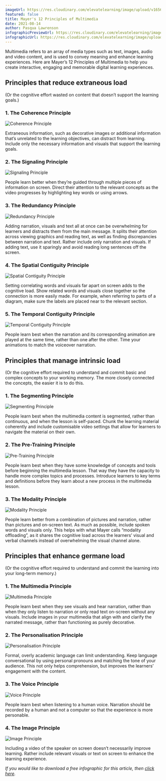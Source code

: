 ```yaml
---
imageUrl: https://res.cloudinary.com/elevatelearning/image/upload/v1656593889/site-articles/mayers-twelve-principles-of-multimedia/Blog_Banner_16_sghcsp.png
featured: false
title: Mayer's 12 Principles of Multimedia
date: 2021-08-14
author: Pasqua Lawrenson
infographicPreviewUrl: https://res.cloudinary.com/elevatelearning/image/upload/v1643720134/site-infographics/mayers-principles-of-multimedia-infographic-preview_syrvqs.png
infographicUrl: https://res.cloudinary.com/elevatelearning/image/upload/v1645597978/site-infographics/Mayer_s_Principles_of_Multimedia_n4mj32.pdf
---
```

Multimedia refers to an array of media types such as text, images, audio and video content, and is used to convey meaning and enhance learning experiences. Here are Mayer’s 12 Principles of Multimedia to help you create interactive, engaging and memorable digital learning experiences.

## Principles that reduce extraneous load

(Or the cognitive effort wasted on content that doesn’t support the learning goals.)

### 1. The Coherence Principle

<img src="https://res.cloudinary.com/elevatelearning/image/upload/c_scale,w_110/v1652430372/site-articles/mayers-twelve-principles-of-multimedia/mayers-principles-of-multimedia-coherence_agzxqb.png" alt="Coherence Principle" title="Coherence Principle" class="img-left"/>

Extraneous information, such as decorative images or additional information that’s unrelated to the learning objectives, can distract from learning. Include only the necessary information and visuals that support the learning goals.

### 2. The Signaling Principle

<img src="https://res.cloudinary.com/elevatelearning/image/upload/c_scale,w_110/v1652430373/site-articles/mayers-twelve-principles-of-multimedia/mayers-principles-of-multimedia-signaling_vq1rom.png" alt="Signaling Principle" title="Signaling Principle" class="img-right"/>

People learn better when they’re guided through multiple pieces of information on screen. Direct their attention to the relevant concepts as the video progresses by highlighting key words or using arrows.

### 3. The Redundancy Principle

<img src="https://res.cloudinary.com/elevatelearning/image/upload/c_scale,w_110/v1652430373/site-articles/mayers-twelve-principles-of-multimedia/mayers-principles-of-multimedia-redundancy_xhkpj2.png" alt="Redundancy Principle" title="Redundancy Principle" class="img-left"/>

Adding narration, visuals and text all at once can be overwhelming for learners and distracts them from the main message. It splits their attention across viewing graphics and reading text, as well as finding discrepancies between narration and text. Rather include only narration and visuals. If adding text, use it sparingly and avoid reading long sentences off the screen.

### 4. The Spatial Contiguity Principle

<img src="https://res.cloudinary.com/elevatelearning/image/upload/c_scale,w_110/v1652430373/site-articles/mayers-twelve-principles-of-multimedia/mayers-principles-of-multimedia-spatial-contiguity_bm8w2f.png" alt="Spatial Contiguity Principle" title="Spatial Contiguity Principle" class="img-right"/>

Setting correlating words and visuals far apart on screen adds to the cognitive load. Show related words and visuals close together so the connection is more easily made. For example, when referring to parts of a diagram, make sure the labels are placed near to the relevant section.

### 5. The Temporal Contiguity Principle

<img src="https://res.cloudinary.com/elevatelearning/image/upload/c_scale,w_110/v1652430373/site-articles/mayers-twelve-principles-of-multimedia/mayers-principles-of-multimedia-temporal-contiguity_frk7ve.png" alt="Temporal Contiguity Principle" title="Temporal Contiguity Principle" class="img-left"/>

People learn best when the narration and its corresponding animation are played at the same time, rather than one after the other. Time your animations to match the voiceover narration.

## Principles that manage intrinsic load

(Or the cognitive effort required to understand and commit basic and complex concepts to your working memory. The more closely connected the concepts, the easier it is to do this.

### 1. The Segmenting Principle

<img src="https://res.cloudinary.com/elevatelearning/image/upload/c_scale,w_110/v1652430373/site-articles/mayers-twelve-principles-of-multimedia/mayers-principles-of-multimedia-segmenting_usa0u7.png" alt="Segmenting Principle" title="Segmenting Principle" class="img-right"/>

People learn best when the multimedia content is segmented, rather than continuous, and when the lesson is self-paced. Chunk the learning material coherently and include customisable video settings that allow for learners to navigate the material on their own.

### 2. The Pre-Training Principle

<img src="https://res.cloudinary.com/elevatelearning/image/upload/c_scale,w_110/v1652430372/site-articles/mayers-twelve-principles-of-multimedia/mayers-principles-of-multimedia-pre-training_rsec5y.png" alt="Pre-Training Principle" title="Pre-Training Principle" class="img-left"/>

People learn best when they have some knowledge of concepts and tools before beginning the multimedia lesson. That way they have the capacity to handle more complex topics and processes. Introduce learners to key terms and definitions before they learn about a new process in the multimedia lesson.

### 3. The Modality Principle

<img src="https://res.cloudinary.com/elevatelearning/image/upload/c_scale,w_110/v1652430372/site-articles/mayers-twelve-principles-of-multimedia/mayers-principles-of-multimedia-modality_l7sbzy.png" alt="Modality Principle" title="Modality Principle" class="img-right"/>

People learn better from a combination of pictures and narration, rather than pictures and on-screen text. As much as possible, include spoken words and visuals only. This helps with what Mayer calls “modality offloading”, as it shares the cognitive load across the learners’ visual and verbal channels instead of overwhelming the visual channel alone.

## Principles that enhance germane load

(Or the cognitive effort required to understand and commit the learning into your long-term memory.)

### 1. The Multimedia Principle

<img src="https://res.cloudinary.com/elevatelearning/image/upload/c_scale,w_115/v1652430372/site-articles/mayers-twelve-principles-of-multimedia/mayers-principles-of-multimedia-multimedia_o0fwc7.png" alt="Multimedia Principle" title="Multimedia Principle" class="img-left"/>

People learn best when they see visuals and hear narration, rather than when they only listen to narration or only read text on-screen without any visuals. Include images in your multimedia that align with and clarify the narrated message, rather than functioning as purely decorative.

### 2. The Personalisation Principle

<img src="https://res.cloudinary.com/elevatelearning/image/upload/c_scale,w_110/v1652430372/site-articles/mayers-twelve-principles-of-multimedia/mayers-principles-of-multimedia-personalisation_hhhl72.png" alt="Personalisation Principle" title="Personalisation Principle" class="img-right"/>

Formal, overly academic language can limit understanding. Keep language conversational by using personal pronouns and matching the tone of your audience. This not only helps comprehension, but improves the learners’ engagement with the content.

### 3. The Voice Principle

<img src="https://res.cloudinary.com/elevatelearning/image/upload/c_scale,w_110/v1652430373/site-articles/mayers-twelve-principles-of-multimedia/mayers-principles-of-multimedia-voice_vafphu.png" alt="Voice Principle" title="Voice Principle" class="img-left"/>

People learn best when listening to a human voice. Narration should be recorded by a human and not a computer so that the experience is more personable.

### 4. The Image Principle

<img src="https://res.cloudinary.com/elevatelearning/image/upload/c_scale,w_115/v1652430372/site-articles/mayers-twelve-principles-of-multimedia/mayers-principles-of-multimedia-image_p8iioi.png" alt="Image Principle" title="Image Principle" class="img-right"/>

Including a video of the speaker on screen doesn’t necessarily improve learning. Rather include relevant visuals or text on screen to enhance the learning experience.

*I﻿f you would like to download a free infographic for this article, then [click here](https://res.cloudinary.com/elevatelearning/image/upload/v1643720134/site-infographics/mayers-principles-of-multimedia-infographic-preview_syrvqs.png).*